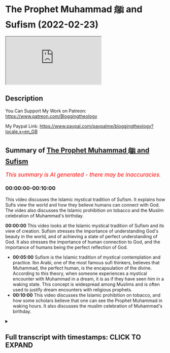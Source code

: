 # The Prophet Muhammad ﷺ and Sufism (2022-02-23)

<iframe loading='lazy' allow='autoplay' src='https://www.youtube.com/embed/yHQfbRii2pI'></iframe>

## Description

You Can Support My Work on Patreon:
<https://www.patreon.com/Bloggingtheology>

My Paypal Link:
<https://www.paypal.com/paypalme/bloggingtheology?locale.x=en_GB>

## Summary of [The Prophet Muhammad ﷺ and Sufism](https://www.youtube.com/watch?v=yHQfbRii2pI)

*<span style="color:red; font-size:125%">This summary is AI generated - there may be inaccuracies</span>. [](/)*

### <a onclick="modifyYTiframeseektime('0')">00:00:00-00:10:00</a>

This video discusses the Islamic mystical tradition of Sufism. It explains how Sufis view the world and how they believe humans can connect with God. The video also discusses the Islamic prohibition on tobacco and the Muslim celebration of Muhammad's birthday.

**<a onclick="modifyYTiframeseektime('0')">00:00:00</a>** This video looks at the Islamic mystical tradition of Sufism and its view of creation. Sufism stresses the importance of understanding God's beauty in the world, and of achieving a state of perfect understanding of God. It also stresses the importance of human connection to God, and the importance of humans being the perfect reflection of God.

* **<a onclick="modifyYTiframeseektime('300')">00:05:00</a>** Sufism is the Islamic tradition of mystical contemplation and practice. Ibn Arabi, one of the most famous sufi thinkers, believes that Muhammad, the perfect human, is the encapsulation of the divine. According to this theory, when someone experiences a mystical encounter with Muhammad in a dream, it is as if they have seen him in a waking state. This concept is widespread among Muslims and is often used to justify dream encounters with religious prophets.
* **<a onclick="modifyYTiframeseektime('600')">00:10:00</a>** This video discusses the Islamic prohibition on tobacco, and how some scholars believe that one can see the Prophet Muhammad in waking hours. It also discusses the muslim celebration of Muhammad's birthday.

<details><summary><h2>Full transcript with timestamps: CLICK TO EXPAND</h2></summary>

<a onclick="modifyYTiframeseektime('0')">0:00:00</a> in this video i want to look at muhammad  
<a onclick="modifyYTiframeseektime('3')">0:00:03</a> upon hinbi peace and the mystical quest  
<a onclick="modifyYTiframeseektime('6')">0:00:06</a> otherwise known as sufism  
<a onclick="modifyYTiframeseektime('14')">0:00:14</a> and for our guide i want to read a few  
<a onclick="modifyYTiframeseektime('16')">0:00:16</a> words from this excellent little book  
<a onclick="modifyYTiframeseektime('19')">0:00:19</a> called muhammad a very short  
<a onclick="modifyYTiframeseektime('21')">0:00:21</a> introduction by professor jonathan a.c  
<a onclick="modifyYTiframeseektime('24')">0:00:24</a> brown who had the immense privilege of  
<a onclick="modifyYTiframeseektime('26')">0:00:26</a> talking to just a few days ago on  
<a onclick="modifyYTiframeseektime('28')">0:00:28</a> blogging theology and as i'm sure you  
<a onclick="modifyYTiframeseektime('30')">0:00:30</a> know he's a professor of islamic studies  
<a onclick="modifyYTiframeseektime('33')">0:00:33</a> at georgetown university in washington  
<a onclick="modifyYTiframeseektime('36')">0:00:36</a> dc and now bowie this book published by  
<a onclick="modifyYTiframeseektime('39')">0:00:39</a> oxford university press is a great  
<a onclick="modifyYTiframeseektime('41')">0:00:41</a> present a great gift to non-muslims who  
<a onclick="modifyYTiframeseektime('44')">0:00:44</a> might want to know more about the  
<a onclick="modifyYTiframeseektime('45')">0:00:45</a> religion of islam its history how it's  
<a onclick="modifyYTiframeseektime('48')">0:00:48</a> understood by muslims and by western  
<a onclick="modifyYTiframeseektime('50')">0:00:50</a> scholars very fair-minded objective  
<a onclick="modifyYTiframeseektime('53')">0:00:53</a> account i think of the whole subject so  
<a onclick="modifyYTiframeseektime('55')">0:00:55</a> i do recommend it for that too  
<a onclick="modifyYTiframeseektime('57')">0:00:57</a> now i want to look at a brief section  
<a onclick="modifyYTiframeseektime('59')">0:00:59</a> that he has written called muhammad and  
<a onclick="modifyYTiframeseektime('61')">0:01:01</a> the mystical quest which is very very  
<a onclick="modifyYTiframeseektime('64')">0:01:04</a> interesting and also just a few  
<a onclick="modifyYTiframeseektime('65')">0:01:05</a> paragraphs encountering muhammad in  
<a onclick="modifyYTiframeseektime('68')">0:01:08</a> dreams which i think is very interesting  
<a onclick="modifyYTiframeseektime('71')">0:01:11</a> so um professor jonathan brown writes  
<a onclick="modifyYTiframeseektime('75')">0:01:15</a> islam has always possessed a strong  
<a onclick="modifyYTiframeseektime('78')">0:01:18</a> mystical dimension that underscores the  
<a onclick="modifyYTiframeseektime('81')">0:01:21</a> absolute contrast between the ultimate  
<a onclick="modifyYTiframeseektime('84')">0:01:24</a> reality of god and the transients of his  
<a onclick="modifyYTiframeseektime('89')">0:01:29</a> creation  
<a onclick="modifyYTiframeseektime('90')">0:01:30</a> as the quran says  
<a onclick="modifyYTiframeseektime('92')">0:01:32</a> all things perish except the face of god  
<a onclick="modifyYTiframeseektime('97')">0:01:37</a> that's quran 28 68.  
<a onclick="modifyYTiframeseektime('100')">0:01:40</a> sufism the islamic mystic mystical  
<a onclick="modifyYTiframeseektime('103')">0:01:43</a> tradition  
<a onclick="modifyYTiframeseektime('104')">0:01:44</a> has affirmed that creation is nothing  
<a onclick="modifyYTiframeseektime('106')">0:01:46</a> more than an ephemeral reflection of  
<a onclick="modifyYTiframeseektime('110')">0:01:50</a> god's magnificence ephemeral meaning  
<a onclick="modifyYTiframeseektime('113')">0:01:53</a> it's just passing just a shadow just a  
<a onclick="modifyYTiframeseektime('115')">0:01:55</a> reflection of god's magnificence his  
<a onclick="modifyYTiframeseektime('118')">0:01:58</a> glory  
<a onclick="modifyYTiframeseektime('119')">0:01:59</a> man's greatest accomplishment is to  
<a onclick="modifyYTiframeseektime('122')">0:02:02</a> penetrate the veil of this world and  
<a onclick="modifyYTiframeseektime('125')">0:02:05</a> become annihilated in god in this life  
<a onclick="modifyYTiframeseektime('129')">0:02:09</a> as sufis often say to die before you die  
<a onclick="modifyYTiframeseektime('135')">0:02:15</a> for muslim mystics true piety and god  
<a onclick="modifyYTiframeseektime('139')">0:02:19</a> consciousness taqwa means seeing god's  
<a onclick="modifyYTiframeseektime('142')">0:02:22</a> beauty revealed in every object in this  
<a onclick="modifyYTiframeseektime('146')">0:02:26</a> world  
<a onclick="modifyYTiframeseektime('147')">0:02:27</a> the pinnacle of human awareness is to  
<a onclick="modifyYTiframeseektime('150')">0:02:30</a> know god more and more intimately  
<a onclick="modifyYTiframeseektime('153')">0:02:33</a> through his signs and perfectly reflect  
<a onclick="modifyYTiframeseektime('156')">0:02:36</a> his attributes  
<a onclick="modifyYTiframeseektime('158')">0:02:38</a> to achieve this profound understanding  
<a onclick="modifyYTiframeseektime('160')">0:02:40</a> is to be is to completely reconnect with  
<a onclick="modifyYTiframeseektime('164')">0:02:44</a> the source of all existence and fulfill  
<a onclick="modifyYTiframeseektime('167')">0:02:47</a> the deepest yearnings of the soul  
<a onclick="modifyYTiframeseektime('170')">0:02:50</a> so brown here is talking about superzoom  
<a onclick="modifyYTiframeseektime('173')">0:02:53</a> this is the motivation and the  
<a onclick="modifyYTiframeseektime('175')">0:02:55</a> trajectory of sufism moving towards god  
<a onclick="modifyYTiframeseektime('178')">0:02:58</a> and the annihilation of the soul  
<a onclick="modifyYTiframeseektime('181')">0:03:01</a> he continues this mystical worldview was  
<a onclick="modifyYTiframeseektime('184')">0:03:04</a> first organized into a systematic  
<a onclick="modifyYTiframeseektime('187')">0:03:07</a> cosmology or view of the universe by the  
<a onclick="modifyYTiframeseektime('190')">0:03:10</a> seminal sufi ibn arabi very famous  
<a onclick="modifyYTiframeseektime('194')">0:03:14</a> muslim  
<a onclick="modifyYTiframeseektime('195')">0:03:15</a> writer and intellectual he died in 1240  
<a onclick="modifyYTiframeseektime('198')">0:03:18</a> of the christian era  
<a onclick="modifyYTiframeseektime('200')">0:03:20</a> who devised the conception of creation  
<a onclick="modifyYTiframeseektime('203')">0:03:23</a> as a reflection of god's attributes now  
<a onclick="modifyYTiframeseektime('206')">0:03:26</a> by the way i've read i tried to read  
<a onclick="modifyYTiframeseektime('208')">0:03:28</a> around this subject in other books and  
<a onclick="modifyYTiframeseektime('210')">0:03:30</a> this summary by brown is actually some  
<a onclick="modifyYTiframeseektime('213')">0:03:33</a> of the best and clearest  
<a onclick="modifyYTiframeseektime('215')">0:03:35</a> uh summaries i've read of ib and  
<a onclick="modifyYTiframeseektime('217')">0:03:37</a> arabie's thought which i found  
<a onclick="modifyYTiframeseektime('218')">0:03:38</a> particularly difficult to grasp so  
<a onclick="modifyYTiframeseektime('221')">0:03:41</a> all credit to brown here for giving a  
<a onclick="modifyYTiframeseektime('224')">0:03:44</a> quite a lucid summary i think although  
<a onclick="modifyYTiframeseektime('226')">0:03:46</a> very brief of araby's thought  
<a onclick="modifyYTiframeseektime('229')">0:03:49</a> and arabic cites he says a hadith in  
<a onclick="modifyYTiframeseektime('232')">0:03:52</a> which the prophet supposedly quoted  
<a onclick="modifyYTiframeseektime('235')">0:03:55</a> himself i think brown said supposedly  
<a onclick="modifyYTiframeseektime('237')">0:03:57</a> because i know from another book that  
<a onclick="modifyYTiframeseektime('239')">0:03:59</a> brown wrote on hadith that this hadith  
<a onclick="modifyYTiframeseektime('242')">0:04:02</a> is actually unreliable anyway  
<a onclick="modifyYTiframeseektime('244')">0:04:04</a> arabi ibn arabi quotes this hadith i was  
<a onclick="modifyYTiframeseektime('248')">0:04:08</a> a hidden treasure and i wanted to be  
<a onclick="modifyYTiframeseektime('251')">0:04:11</a> known  
<a onclick="modifyYTiframeseektime('252')">0:04:12</a> so i created the world and it knew me  
<a onclick="modifyYTiframeseektime('258')">0:04:18</a> brown continues every component of the  
<a onclick="modifyYTiframeseektime('260')">0:04:20</a> cosmos and the natural world mirrors  
<a onclick="modifyYTiframeseektime('263')">0:04:23</a> god's endless beauty order and creative  
<a onclick="modifyYTiframeseektime('266')">0:04:26</a> capacity  
<a onclick="modifyYTiframeseektime('268')">0:04:28</a> the capstone of creation is mankind  
<a onclick="modifyYTiframeseektime('272')">0:04:32</a> which alone is capable of reflecting  
<a onclick="modifyYTiframeseektime('274')">0:04:34</a> god's most essential attribute  
<a onclick="modifyYTiframeseektime('277')">0:04:37</a> his unity  
<a onclick="modifyYTiframeseektime('279')">0:04:39</a> the human soul embodies the multiplicity  
<a onclick="modifyYTiframeseektime('282')">0:04:42</a> of the cosmos but can also bring them  
<a onclick="modifyYTiframeseektime('285')">0:04:45</a> into balance and proper proportion  
<a onclick="modifyYTiframeseektime('288')">0:04:48</a> a person who has achieved this state is  
<a onclick="modifyYTiframeseektime('291')">0:04:51</a> the consummate reflection of god's  
<a onclick="modifyYTiframeseektime('294')">0:04:54</a> perfection  
<a onclick="modifyYTiframeseektime('295')">0:04:55</a> this is the perfect human  
<a onclick="modifyYTiframeseektime('298')">0:04:58</a> uh the ultimate knower of god  
<a onclick="modifyYTiframeseektime('301')">0:05:01</a> for who for which god created the  
<a onclick="modifyYTiframeseektime('304')">0:05:04</a> universe itself  
<a onclick="modifyYTiframeseektime('306')">0:05:06</a> so brown here is summarizing ibn arabi's  
<a onclick="modifyYTiframeseektime('308')">0:05:08</a> philosophy  
<a onclick="modifyYTiframeseektime('310')">0:05:10</a> similarly each of the great prophets  
<a onclick="modifyYTiframeseektime('313')">0:05:13</a> sent throughout history reflected one of  
<a onclick="modifyYTiframeseektime('316')">0:05:16</a> god's attributes such as his power  
<a onclick="modifyYTiframeseektime('319')">0:05:19</a> creativity or mercy  
<a onclick="modifyYTiframeseektime('322')">0:05:22</a> they culminated in muhammad whom the  
<a onclick="modifyYTiframeseektime('325')">0:05:25</a> quran calls the seal of the prophets  
<a onclick="modifyYTiframeseektime('329')">0:05:29</a> he was the perfect human par excellence  
<a onclick="modifyYTiframeseektime('332')">0:05:32</a> in other words exceedingly so the  
<a onclick="modifyYTiframeseektime('334')">0:05:34</a> greatest the most excellent human the  
<a onclick="modifyYTiframeseektime('337')">0:05:37</a> flawless reflection of god who  
<a onclick="modifyYTiframeseektime('340')">0:05:40</a> represented the goal sought by all  
<a onclick="modifyYTiframeseektime('343')">0:05:43</a> mystical seekers of truth  
<a onclick="modifyYTiframeseektime('347')">0:05:47</a> his timeless essence this is muhammad's  
<a onclick="modifyYTiframeseektime('350')">0:05:50</a> timeless essence which iban arabi called  
<a onclick="modifyYTiframeseektime('353')">0:05:53</a> the muhammadan reality and this phrase  
<a onclick="modifyYTiframeseektime('356')">0:05:56</a> muhammadan reality is a a key term in  
<a onclick="modifyYTiframeseektime('359')">0:05:59</a> ibn arabi's thought  
<a onclick="modifyYTiframeseektime('362')">0:06:02</a> this timeless essence was the eternal  
<a onclick="modifyYTiframeseektime('365')">0:06:05</a> reality of the perfect human  
<a onclick="modifyYTiframeseektime('368')">0:06:08</a> in the world and the whole purpose of  
<a onclick="modifyYTiframeseektime('371')">0:06:11</a> creation  
<a onclick="modifyYTiframeseektime('372')">0:06:12</a> see very exalted status here given to  
<a onclick="modifyYTiframeseektime('375')">0:06:15</a> muhammad upon him be peace in sufism  
<a onclick="modifyYTiframeseektime('378')">0:06:18</a> then brown writes mohammed ceases to be  
<a onclick="modifyYTiframeseektime('381')">0:06:21</a> a mere mortal it's worth repeating  
<a onclick="modifyYTiframeseektime('385')">0:06:25</a> according to professor jonathan brown in  
<a onclick="modifyYTiframeseektime('387')">0:06:27</a> sufism then muhammad ceases to be a mere  
<a onclick="modifyYTiframeseektime('391')">0:06:31</a> mortal  
<a onclick="modifyYTiframeseektime('392')">0:06:32</a> behind and above muhammad the man  
<a onclick="modifyYTiframeseektime('396')">0:06:36</a> is muhammad the cosmic reality the  
<a onclick="modifyYTiframeseektime('399')">0:06:39</a> cosmic reality  
<a onclick="modifyYTiframeseektime('401')">0:06:41</a> practitioners of sufism phrased this  
<a onclick="modifyYTiframeseektime('403')">0:06:43</a> belief in several hadith attributed  
<a onclick="modifyYTiframeseektime('407')">0:06:47</a> falsely says professor brown to muhammad  
<a onclick="modifyYTiframeseektime('411')">0:06:51</a> such as the prophet's words to his  
<a onclick="modifyYTiframeseektime('413')">0:06:53</a> companion jabir  
<a onclick="modifyYTiframeseektime('416')">0:06:56</a> the first thing that god created was the  
<a onclick="modifyYTiframeseektime('418')">0:06:58</a> light of your prophet o jabir  
<a onclick="modifyYTiframeseektime('422')">0:07:02</a> another admittedly unreliable hadith  
<a onclick="modifyYTiframeseektime('425')">0:07:05</a> quotes the prophet as telling that he  
<a onclick="modifyYTiframeseektime('428')">0:07:08</a> existed as light 2 000 years before adam  
<a onclick="modifyYTiframeseektime('432')">0:07:12</a> was even  
<a onclick="modifyYTiframeseektime('434')">0:07:14</a> created the timelessness of the  
<a onclick="modifyYTiframeseektime('437')">0:07:17</a> muhammadan reality that phrase again  
<a onclick="modifyYTiframeseektime('440')">0:07:20</a> is demonstrated as the prophet explains  
<a onclick="modifyYTiframeseektime('443')">0:07:23</a> that another quote  
<a onclick="modifyYTiframeseektime('445')">0:07:25</a> god sent me down to the earth in the  
<a onclick="modifyYTiframeseektime('448')">0:07:28</a> loins of adam and made me of the lines  
<a onclick="modifyYTiframeseektime('451')">0:07:31</a> of lot of noah placing me in the loins  
<a onclick="modifyYTiframeseektime('454')">0:07:34</a> of abraham and god did not cease moving  
<a onclick="modifyYTiframeseektime('458')">0:07:38</a> me through the noble and pure wombs  
<a onclick="modifyYTiframeseektime('461')">0:07:41</a> until he brought me forth from my  
<a onclick="modifyYTiframeseektime('464')">0:07:44</a> parents  
<a onclick="modifyYTiframeseektime('466')">0:07:46</a> so muhammad himself his this muhammadan  
<a onclick="modifyYTiframeseektime('468')">0:07:48</a> reality went through all of the prophets  
<a onclick="modifyYTiframeseektime('471')">0:07:51</a> um sent down to earth and through adam  
<a onclick="modifyYTiframeseektime('474')">0:07:54</a> until he  
<a onclick="modifyYTiframeseektime('476')">0:07:56</a> came forth from the loins of his parents  
<a onclick="modifyYTiframeseektime('481')">0:08:01</a> the prophet's ascension to heaven has  
<a onclick="modifyYTiframeseektime('483')">0:08:03</a> provided a compelling model for sufi  
<a onclick="modifyYTiframeseektime('486')">0:08:06</a> mystical experiences  
<a onclick="modifyYTiframeseektime('488')">0:08:08</a> reflecting the prophetic example  
<a onclick="modifyYTiframeseektime('491')">0:08:11</a> several prominent muslim mystics  
<a onclick="modifyYTiframeseektime('493')">0:08:13</a> experienced ascensions to heaven in a  
<a onclick="modifyYTiframeseektime('496')">0:08:16</a> dream state  
<a onclick="modifyYTiframeseektime('498')">0:08:18</a> the famous iranian mystic al bistarmi  
<a onclick="modifyYTiframeseektime('502')">0:08:22</a> died  
<a onclick="modifyYTiframeseektime('503')">0:08:23</a> 874 of the christian era dreamt that he  
<a onclick="modifyYTiframeseektime('506')">0:08:26</a> was elevated up through the seven  
<a onclick="modifyYTiframeseektime('509')">0:08:29</a> heavens encountering the temptations of  
<a onclick="modifyYTiframeseektime('511')">0:08:31</a> bliss in paradise at every stage  
<a onclick="modifyYTiframeseektime('516')">0:08:36</a> like the earthly challenge of  
<a onclick="modifyYTiframeseektime('518')">0:08:38</a> continually purifying one's behavior and  
<a onclick="modifyYTiframeseektime('521')">0:08:41</a> spirit as one progresses along the sufi  
<a onclick="modifyYTiframeseektime('524')">0:08:44</a> path  
<a onclick="modifyYTiframeseektime('525')">0:08:45</a> however al-bistami realized that he must  
<a onclick="modifyYTiframeseektime('528')">0:08:48</a> forgo these luxuries to move closer to  
<a onclick="modifyYTiframeseektime('531')">0:08:51</a> god  
<a onclick="modifyYTiframeseektime('532')">0:08:52</a> eventually al-bist army arrives at the  
<a onclick="modifyYTiframeseektime('535')">0:08:55</a> highest heaven and encounters the spirit  
<a onclick="modifyYTiframeseektime('538')">0:08:58</a> of muhammad  
<a onclick="modifyYTiframeseektime('540')">0:09:00</a> and the mystical presence of god  
<a onclick="modifyYTiframeseektime('543')">0:09:03</a> so that ends the section in this book on  
<a onclick="modifyYTiframeseektime('548')">0:09:08</a> uh sufism basically muhammad and the  
<a onclick="modifyYTiframeseektime('550')">0:09:10</a> mystical quest this is a very short  
<a onclick="modifyYTiframeseektime('553')">0:09:13</a> further section  
<a onclick="modifyYTiframeseektime('554')">0:09:14</a> entitled encountering muhammad in dreams  
<a onclick="modifyYTiframeseektime('558')">0:09:18</a> which is fascinating  
<a onclick="modifyYTiframeseektime('560')">0:09:20</a> and professor jonathan baum writes in a  
<a onclick="modifyYTiframeseektime('563')">0:09:23</a> famous hadith muhammad is reported to  
<a onclick="modifyYTiframeseektime('566')">0:09:26</a> have said  
<a onclick="modifyYTiframeseektime('567')">0:09:27</a> whoever sees me in a dream it is as if  
<a onclick="modifyYTiframeseektime('571')">0:09:31</a> they had seen me while awake  
<a onclick="modifyYTiframeseektime('575')">0:09:35</a> based on this report muslim scholars  
<a onclick="modifyYTiframeseektime('578')">0:09:38</a> acknowledge the reality of dream  
<a onclick="modifyYTiframeseektime('580')">0:09:40</a> encounters with the prophet  
<a onclick="modifyYTiframeseektime('583')">0:09:43</a> visions of him in dreams of muslim  
<a onclick="modifyYTiframeseektime('585')">0:09:45</a> scholars and laymen alike remain common  
<a onclick="modifyYTiframeseektime('588')">0:09:48</a> today  
<a onclick="modifyYTiframeseektime('590')">0:09:50</a> as we saw with al-bistami for mystics  
<a onclick="modifyYTiframeseektime('594')">0:09:54</a> encountering muhammad in a dream is a  
<a onclick="modifyYTiframeseektime('596')">0:09:56</a> means for gaining mystical understanding  
<a onclick="modifyYTiframeseektime('600')">0:10:00</a> it could also influence muslim scholars  
<a onclick="modifyYTiframeseektime('603')">0:10:03</a> in their writings and legal rulings  
<a onclick="modifyYTiframeseektime('606')">0:10:06</a> in the 18th century a muslim scholar  
<a onclick="modifyYTiframeseektime('609')">0:10:09</a> ruled and this is very interesting that  
<a onclick="modifyYTiframeseektime('611')">0:10:11</a> smoking tobacco should be discouraged  
<a onclick="modifyYTiframeseektime('614')">0:10:14</a> after the prophet appeared to him in a  
<a onclick="modifyYTiframeseektime('616')">0:10:16</a> dream  
<a onclick="modifyYTiframeseektime('617')">0:10:17</a> and told him that he did not like how  
<a onclick="modifyYTiframeseektime('620')">0:10:20</a> aisha was one of the wise of the prophet  
<a onclick="modifyYTiframeseektime('622')">0:10:22</a> smelled when she smoked  
<a onclick="modifyYTiframeseektime('625')">0:10:25</a> and brown riley comments of course  
<a onclick="modifyYTiframeseektime('628')">0:10:28</a> tobacco did not appear in the near east  
<a onclick="modifyYTiframeseektime('630')">0:10:30</a> until nine centuries after the prophet's  
<a onclick="modifyYTiframeseektime('633')">0:10:33</a> death  
<a onclick="modifyYTiframeseektime('635')">0:10:35</a> during the crusade a muslim prisoner who  
<a onclick="modifyYTiframeseektime('638')">0:10:38</a> had escaped from his frankish captors  
<a onclick="modifyYTiframeseektime('640')">0:10:40</a> that's the region in france  
<a onclick="modifyYTiframeseektime('643')">0:10:43</a> told how his chains have been loosened  
<a onclick="modifyYTiframeseektime('645')">0:10:45</a> by the prophet in a dream  
<a onclick="modifyYTiframeseektime('648')">0:10:48</a> some muslim scholars believe that one  
<a onclick="modifyYTiframeseektime('650')">0:10:50</a> can even see the prophet during waking  
<a onclick="modifyYTiframeseektime('653')">0:10:53</a> hours  
<a onclick="modifyYTiframeseektime('654')">0:10:54</a> although as the great egyptian scholar  
<a onclick="modifyYTiframeseektime('656')">0:10:56</a> ibn al-hajj died 1336 said  
<a onclick="modifyYTiframeseektime('660')">0:11:00</a> this is a narrow door  
<a onclick="modifyYTiframeseektime('664')">0:11:04</a> strict laws of obligation or prohibition  
<a onclick="modifyYTiframeseektime('667')">0:11:07</a> however cannot be based on dreams  
<a onclick="modifyYTiframeseektime('670')">0:11:10</a> according to islamic legal theory that's  
<a onclick="modifyYTiframeseektime('674')">0:11:14</a> the end of that quote now there is a  
<a onclick="modifyYTiframeseektime('677')">0:11:17</a> further fascinating section uh called  
<a onclick="modifyYTiframeseektime('680')">0:11:20</a> muhammad in popular islamic religion  
<a onclick="modifyYTiframeseektime('683')">0:11:23</a> which is actually worth looking at and  
<a onclick="modifyYTiframeseektime('685')">0:11:25</a> also a section on mao maulid celebrating  
<a onclick="modifyYTiframeseektime('688')">0:11:28</a> muhammad's birthday now perhaps i'll  
<a onclick="modifyYTiframeseektime('691')">0:11:31</a> leave that till another time but uh i do  
<a onclick="modifyYTiframeseektime('693')">0:11:33</a> recommend this book as i say as a as a  
<a onclick="modifyYTiframeseektime('696')">0:11:36</a> gift or present to non-muslims seeking  
<a onclick="modifyYTiframeseektime('698')">0:11:38</a> to have a really good academic scholarly  
<a onclick="modifyYTiframeseektime('701')">0:11:41</a> understanding of islam and the prophet  
<a onclick="modifyYTiframeseektime('704')">0:11:44</a> of islam muhammad upon whom be peace  
<a onclick="modifyYTiframeseektime('708')">0:11:48</a> until next time  

</details>
